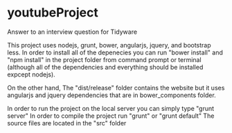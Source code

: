 # youtubeProject
Answer to an interview question for Tidyware

This project uses nodejs, grunt, bower, angularjs, jquery, and bootstrap less.
In order to install all of the depenecies you can run "bower install" and "npm install" in the project folder from command prompt or terminal (although all of the dependencies and everything should be installed expcept nodejs).

On the other hand, The "dist/release" folder contains the website but it uses angularjs and jquery dependencies that are in bower_components folder.

In order to run the project on the local server you can simply type "grunt server"
In order to compile the project run "grunt" or "grunt default"
The source files are located in the "src" folder